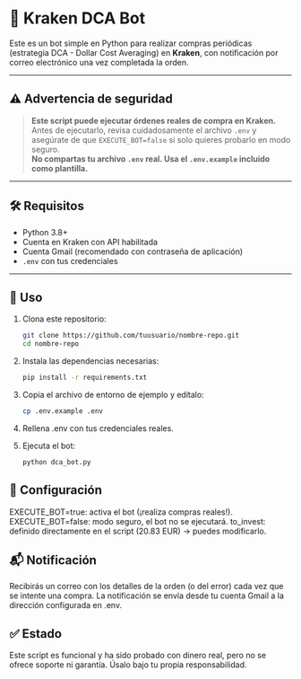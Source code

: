 # 🤖 Kraken DCA Bot

Este es un bot simple en Python para realizar compras periódicas (estrategia DCA - Dollar Cost Averaging) en **Kraken**, con notificación por correo electrónico una vez completada la orden.

---

## ⚠️ Advertencia de seguridad

> **Este script puede ejecutar órdenes reales de compra en Kraken.**  
> Antes de ejecutarlo, revisa cuidadosamente el archivo `.env` y asegúrate de que `EXECUTE_BOT=false` si solo quieres probarlo en modo seguro.  
> **No compartas tu archivo `.env` real. Usa el `.env.example` incluido como plantilla.**

---

## 🛠 Requisitos

- Python 3.8+
- Cuenta en Kraken con API habilitada
- Cuenta Gmail (recomendado con contraseña de aplicación)
- `.env` con tus credenciales

---

## 🚀 Uso

1. Clona este repositorio:

   ```bash
   git clone https://github.com/tuusuario/nombre-repo.git
   cd nombre-repo
   
2. Instala las dependencias necesarias:

   ```bash
   pip install -r requirements.txt

3. Copia el archivo de entorno de ejemplo y edítalo:

   ```bash
   cp .env.example .env

4. Rellena .env con tus credenciales reales.

5. Ejecuta el bot:

   ```bash
   python dca_bot.py

## 🔧 Configuración
EXECUTE_BOT=true: activa el bot (¡realiza compras reales!).
EXECUTE_BOT=false: modo seguro, el bot no se ejecutará.
to_invest: definido directamente en el script (20.83 EUR) → puedes modificarlo.

## 📬 Notificación
Recibirás un correo con los detalles de la orden (o del error) cada vez que se intente una compra.
La notificación se envía desde tu cuenta Gmail a la dirección configurada en .env.

## ✅ Estado
Este script es funcional y ha sido probado con dinero real, pero no se ofrece soporte ni garantía.
Úsalo bajo tu propia responsabilidad.

